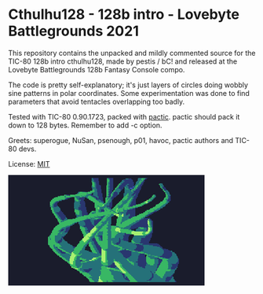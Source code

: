 # Cthulhu128 - 128b intro - Lovebyte Battlegrounds 2021

This repository contains the unpacked and mildly commented source for the TIC-80
128b intro cthulhu128, made by pestis / bC! and released at the Lovebyte
Battlegrounds 128b Fantasy Console compo.

The code is pretty self-explanatory; it's just layers of circles doing wobbly
sine patterns in polar coordinates. Some experimentation was done to find
parameters that avoid tentacles overlapping too badly.

Tested with TIC-80 0.90.1723, packed with
[pactic](https://github.com/phlubby/pactic). pactic should pack it down to 128
bytes. Remember to add -c option.

Greets: superogue, NuSan, psenough, p01, havoc, pactic authors and TIC-80 devs.

License: [MIT](LICENSE)

![Screenshot of the intro](screenshot.png)
